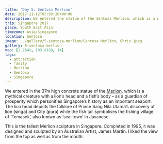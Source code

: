 ```yaml
---
title: 'Day 5: Sentosa Merlion'
date: 2017-11-12T05:00:20+00:00
description: We entered the statue of the Sentosa Merlion, which is a mythical creature with a lion’s head and a fish’s body.
trip: Singapore 2017
place: South East Asia
timezone: Asia/Singapore
location: Sentosa
image: ../gallery/5-sentosa-merlion/Sentosa Merlion, Chris.jpeg
gallery: 5-sentosa-merlion
map: [1.2541, 103.8188, 14]
tags:
  - attraction
  - family
  - Merlion
  - Sentosa
  - Singapore
---
```


We entered in the 37m high concrete statue of the [Merlion][1], which is a mythical creature with a lion’s head and a fish’s body – as a guardian of prosperity which personifies Singapore’s history as an important seaport. The lion head depicts the folklore of Prince Sang Nila Utama’s discovery of lion (singa) and City (pura) while the fish tail symbolises the fishing village of ‘Temasek’, also known as ‘sea-town’ in Javanese.&nbsp;

This is the tallest Merlion sculpture in Singapore.&nbsp;Completed in 1995, it was designed and sculpted by an Australian Artist, James Martin. I liked the view from the top as well as from the mouth.

[1]: http://merlion.sentosa.com.sg
